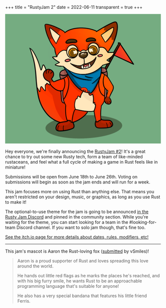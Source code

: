 +++
title = "RustyJam 2"
date = 2022-06-11
transparent = true
+++

![Aaron: a drawing of a humanoid fox](aaron.png)

Hey everyone, we're finally announcing the [RustyJam #2][itch]!
It's a great chance to try out some new Rusty tech,
form a team of like-minded rustaceans, and feel what
a full cycle of making a game in Rust feels like in miniature!

Submissions will be open from June 18th to June 26th.
Voting on submissions will begin as soon as the jam ends and will run for a week.

This jam focuses more on using Rust than anything else.
That means you aren't restricted on your design, music, or graphics,
as long as you use Rust to make it!

The optional-to-use theme for the jam is going to be announced
[in the Rusty Jam Discord][discord] and pinned in the community section.
While you're waiting for the theme, you can start looking for a team
in the #looking-for-team Discord channel.
If you want to solo jam though, that's fine too.

[See the itch.io page for more details about dates, rules, modifiers, etc!][itch]

------

This jam's mascot is Aaron the Rust-loving fox ([submitted][mascot] by vSmiles)!

> Aaron is a proud supporter of Rust and loves spreading this love
> around the world.
>
> He hands out little red flags as he marks the places he's reached,
> and with his big furry smile, he wants Rust to be an approachable
> programming language that's suitable for anyone!
>
> He also has a very special bandana that features his little friend Ferris.

[itch]: https://itch.io/jam/rusty-jam-2
[discord]: https://discord.gg/8dUQJFFmxG
[mascot]: https://vsmiles.itch.io/aaron-the-rust-loving-fox
